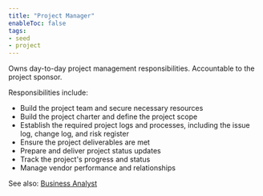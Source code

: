 ```yaml
---
title: "Project Manager"
enableToc: false
tags:
- seed
- project
---
```


Owns day-to-day project management responsibilities. Accountable to the project sponsor.

Responsibilities include:
- Build the project team and secure necessary resources
- Build the project charter and define the project scope
- Establish the required project logs and processes, including the issue log, change log, and risk register
- Ensure the project deliverables are met
- Prepare and deliver project status updates
- Track the project's progress and status
- Manage vendor performance and relationships

See also: [Business Analyst](notes/Business%20Analyst)

